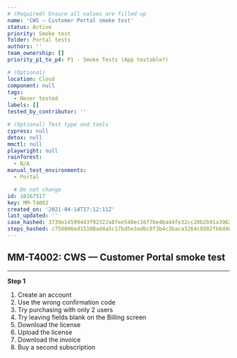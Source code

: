 ```yaml
---
# (Required) Ensure all values are filled up
name: 'CWS — Customer Portal smoke test'
status: Active
priority: Smoke test
folder: Portal tests
authors: ''
team_ownership: []
priority_p1_to_p4: P1 - Smoke Tests (App testable?)

# (Optional)
location: Cloud
component: null
tags:
  - Never tested
labels: []
tested_by_contributor: ''

# (Optional) Test type and tools
cypress: null
detox: null
mmctl: null
playwright: null
rainforest:
  - N/A
manual_test_environments:
  - Portal

  # Do not change
id: 10167517
key: MM-T4002
created_on: '2021-04-14T17:12:11Z'
last_updated: ''
case_hashed: 3739e14599443f92322a8fee548ec16f7be4ba44fe32cc20b2b91a396252fe560b05f85b75f3808d54fde5d951385969
steps_hashed: c750806ed15100ad4a5c17bd5e3adbc8f3b4c3baca3264c9382fb6d400fcd2f06fad813e08c73bf011b9fba1a381c943
---
```


<!-- (Auto-generated) Based on frontmatter's "key" and "name" -->

## MM-T4002: CWS — Customer Portal smoke test

---

**Step 1**

1. Create an account
2. Use the wrong confirmation code
3. Try purchasing with only 2 users
4. Try leaving fields blank on the Billing screen
5. Download the license
6. Upload the license
7. Download the invoice
8. Buy a second subscription
